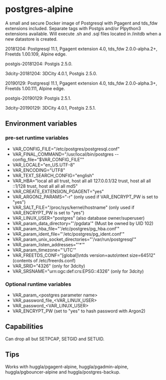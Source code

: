 # postgres-alpine
A small and secure Docker image of Postgresql with Pgagent and tds_fdw extensions included. Separate tags with Postgis and/or Plpython3 extensions available. Will execute .sh and .sql files located in /initdb when a new datastore is created.

20181204: Postgresql 11.1, Pgagent extension 4.0, tds_fdw 2.0.0-alpha.2+, Freetds 1.00.109, Alpine edge.

postgis-20181204: Postgis 2.5.0.

3dcity-20181204: 3DCity 4.0.1, Postgis 2.5.0.

20190129: Postgresql 11.1, Pgagent extension 4.0, tds_fdw 2.0.0-alpha.3+, Freetds 1.00.111, Alpine edge.

postgis-20190129: Postgis 2.5.1.

3dcity-20190129: 3DCity 4.0.1, Postgis 2.5.1.

## Environment variables
### pre-set runtime variables
* VAR_CONFIG_FILE="/etc/postgres/postgresql.conf"
* VAR_FINAL_COMMAND="/usr/local/bin/postgres --config_file=\"\$VAR_CONFIG_FILE\""
* VAR_LOCALE="en_US.UTF-8"
* VAR_ENCODING="UTF8"
* VAR_TEXT_SEARCH_CONFIG="english"
* VAR_HBA="local all all trust, host all all 127.0.0.1/32 trust, host all all ::1/128 trust, host all all all md5"
* VAR_CREATE_EXTENSION_PGAGENT="yes"
* VAR_ARGON2_PARAMS="-r" (only used if VAR_ENCRYPT_PW is set to "yes")
* VAR_SALT_FILE="/proc/sys/kernel/hostname" (only used if VAR_ENCRYPT_PW is set to "yes")
* VAR_LINUX_USER="postgres" (also database owner/superuser)
* VAR_param_data_directory="'/pgdata'" (Must be owned by UID 102)
* VAR_param_hba_file="'/etc/postgres/pg_hba.conf'"
* VAR_param_ident_file="'/etc/postgres/pg_ident.conf'"
* VAR_param_unix_socket_directories="'/var/run/postgresql'"
* VAR_param_listen_addresses="'*'"
* VAR_param_timezone="'UTC'"
* VAR_FREETDS_CONF="[global]\\ntds version=auto\\ntext size=64512" (contents of /etc/freerds.conf)
* VAR_SRID="4326" (only for 3dcity)
* VAR_SRSNAME="urn:ogc:def:crs:EPSG::4326" (only for 3dcity)

### Optional runtime variables
* VAR_param_&lt;postgres parameter name&gt;
* VAR_password_file_&lt;VAR_LINUX_USER&gt;
* VAR_password_&lt;VAR_LINUX_USER&gt;
* VAR_ENCRYPT_PW (set to "yes" to hash password with Argon2)

## Capabilities
Can drop all but SETPCAP, SETGID and SETUID.

## Tips
Works with huggla/pgagent-alpine, huggla/pgadmin-alpine, huggla/pgbouncer-alpine and huggla/postgres-backup.
